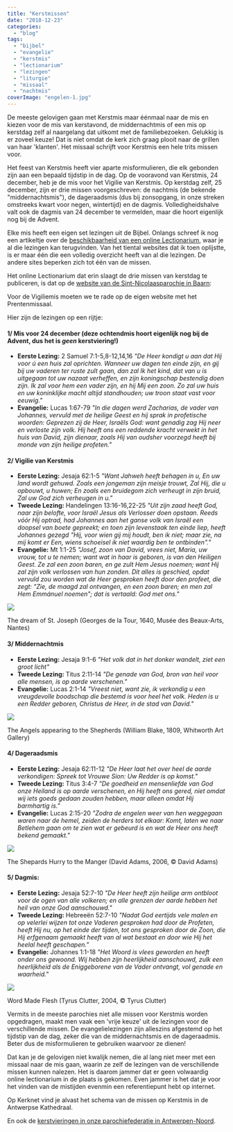 ```yaml
---
title: "Kerstmissen"
date: "2018-12-23"
categories: 
  - "blog"
tags: 
  - "bijbel"
  - "evangelie"
  - "kerstmis"
  - "lectionarium"
  - "lezingen"
  - "liturgie"
  - "missaal"
  - "nachtmis"
coverImage: "engelen-1.jpg"
---
```


De meeste gelovigen gaan met Kerstmis maar éénmaal naar de mis en kiezen voor de mis van kerstavond, de middernachtmis of een mis op kerstdag zelf al naargelang dat uitkomt met de familiebezoeken. Gelukkig is er zoveel keuze! Dat is niet omdat de kerk zich graag plooit naar de grillen van haar 'klanten'. Het missaal schrijft voor Kerstmis een hele trits missen voor.  

Het feest van Kerstmis heeft vier aparte misformulieren, die elk gebonden zijn aan een bepaald tijdstip in de dag. Op de vooravond van Kerstmis, 24 december, heb je de mis voor het Vigilie van Kerstmis. Op kerstdag zelf, 25 december, zijn er drie missen voorgeschreven: de nachtmis (de bekende "middernachtsmis"), de dageraadsmis (dus bij zonsopgang, in onze streken omstreeks kwart voor negen, wintertijd) en de dagmis. Volledigheidshalve valt ook de dagmis van 24 december te vermelden, maar die hoort eigenlijk nog bij de Advent.  

Elke mis heeft een eigen set lezingen uit de Bijbel. Onlangs schreef ik nog een artikeltje over de [beschikbaarheid van een online Lectionarium](/blog/online-lectionarium-gevonden-onder-de-korenmaat/), waar je al die lezingen kan terugvinden. Van het tiental websites dat ik toen oplijstte, is er maar één die een volledig overzicht heeft van al die lezingen. De andere sites beperken zich tot één van de missen.  

Het online Lectionarium dat erin slaagt de drie missen van kerstdag te publiceren, is dat op de [website van de Sint-Nicolaasparochie in Baarn](https://parochienet.nl/nicbaarn/index.php?Nav=6&ID=20181225):  

Voor de Vigiliemis moeten we te rade op de eigen website met het Prentenmissaal.  

Hier zijn de lezingen op een rijtje:  

#### 1/ Mis voor 24 december (deze ochtendmis hoort eigenlijk nog bij de Advent, dus het is _geen_ kerstviering!)  

- **Eerste Lezing:** 2 Samuel 7:1-5,8-12,14,16 _"De Heer kondigt u aan dat Hij voor ú een huis zal oprichten. Wanneer uw dagen ten einde zijn, en gij bij uw vaderen ter ruste zult gaan, dan zal Ik het kind, dat van u is uitgegaan tot uw nazaat verheffen, en zijn koningschap bestendig doen zijn. Ik zal voor hem een vader zijn, en hij Mij een zoon. Zo zal uw huis en uw koninklijke macht altijd standhouden; uw troon staat vast voor eeuwig."_
- **Evangelie:** Lucas 1:67-79 _"In die dagen werd Zacharias, de vader van Johannes, vervuld met de heilige Geest en hij sprak in profetische woorden: Geprezen zij de Heer, Israëls God: want genadig zag Hij neer en verloste zijn volk. Hij heeft ons een reddende kracht verwekt in het huis van David, zijn dienaar, zoals Hij van oudsher voorzegd heeft bij monde van zijn heilige profeten."_

#### 2/ Vigilie van Kerstmis  

- **Eerste Lezing:** Jesaja 62:1-5 _"Want Jahweh heeft behagen in u, En uw land wordt gehuwd. Zoals een jongeman zijn meisje trouwt, Zal Hij, die u opbouwt, u huwen; En zoals een bruidegom zich verheugt in zijn bruid, Zal uw God zich verheugen in u."_
- **Tweede Lezing:** Handelingen 13:16-16,22-25 _"Uit zijn zaad heeft God, naar zijn belofte, voor Israël Jesus als Verlosser doen opstaan. Reeds vóór Hij optrad, had Johannes aan het ganse volk van Israël een doopsel van boete gepreekt; en toen zijn levenstaak ten einde liep, heeft Johannes gezegd "Hij, voor wien gij mij houdt, ben ik niet; maar zie, na mij komt er Een, wiens schoeisel ik niet waardig ben te ontbinden"."_
- **Evangelie:** Mt 1:1-25 _"Josef, zoon van David, vrees niet, Maria, uw vrouw, tot u te nemen; want wat in haar is geboren, is van den Heiligen Geest. Ze zal een zoon baren, en ge zult Hem Jesus noemen; want Hij zal zijn volk verlossen van hun zonden. Dit alles is geschied, opdat vervuld zou worden wat de Heer gesproken heeft door den profeet, die zegt: "Zie, de maagd zal ontvangen, en een zoon baren; en men zal Hem Emmánuel noemen"; dat is vertaald: God met ons."_

![](images/droom-van-jozef.jpg)

The dream of St. Joseph (Georges de la Tour, 1640, Musée des Beaux-Arts, Nantes)

#### 3/ Middernachtmis  

- **Eerste Lezing:** Jesaja 9:1-6 _"Het volk dat in het donker wandelt, ziet een groot licht"_
- **Tweede Lezing:** Titus 2:11-14 _"De genade van God, bron van heil voor alle mensen, is op aarde verschenen."_
- **Evangelie:** Lucas 2:1-14 _"Vreest niet, want zie, ik verkondig u een vreugdevolle boodschap die bestemd is voor heel het volk. Heden is u een Redder geboren, Christus de Heer, in de stad van David."_

![](images/engelenkoor-blake.jpg)

The Angels appearing to the Shepherds (William Blake, 1809, Whitworth Art Gallery)

#### 4/ Dageraadsmis  

- **Eerste Lezing:** Jesaja 62:11-12 _"De Heer laat het over heel de aarde verkondigen: Spreek tot Vrouwe Sion: Uw Redder is op komst."_
- **Tweede Lezing:** Titus 3:4-7 _"De goedheid en mensenliefde van God onze Heiland is op aarde verschenen, en Hij heeft ons gered, niet omdat wij iets goeds gedaan zouden hebben, maar alleen omdat Hij barmhartig is."_
- **Evangelie:** Lucas 2:15-20 _"Zodra de engelen weer van hen weggegaan waren naar de hemel, zeiden de herders tot elkaar: Komt, laten we naar Betlehem gaan om te zien wat er gebeurd is en wat de Heer ons heeft bekend gemaakt."_

![](images/herders-haasten-zich-naar-bethlehem.jpg)

The Shepards Hurry to the Manger (David Adams, 2006, © David Adams)

#### 5/ Dagmis:  

- **Eerste Lezing:** Jesaja 52:7-10 _"De Heer heeft zijn heilige arm ontbloot voor de ogen van alle volkeren; en alle grenzen der aarde hebben het heil van onze God aanschouwd."_
- **Tweede Lezing:** Hebreeën 52:7-10 _"Nadat God eertijds vele malen en op velerlei wijzen tot onze Vaderen gesproken had door de Profeten, heeft Hij nu, op het einde der tijden, tot ons gesproken door de Zoon, die Hij erfgenaam gemaakt heeft van al wat bestaat en door wie Hij het heelal heeft geschapen."_
- **Evangelie:** Johannes 1:1-18 _"Het Woord is vlees geworden en heeft onder ons gewoond. Wij hebben zijn heerlijkheid aanschouwd, zulk een heerlijkheid als de Eniggeborene van de Vader ontvangt, vol genade en waarheid."_

![](images/word-made-flesh.jpg)

Word Made Flesh (Tyrus Clutter, 2004, © Tyrus Clutter)

Vermits in de meeste parochies niet alle missen voor Kerstmis worden opgedragen, maakt men vaak een 'vrije keuze' uit de lezingen voor de verschillende missen. De evangelielezingen zijn alleszins afgestemd op het tijdstip van de dag, zeker die van de middernachtsmis en de dageraadmis. Beter dus de misformulieren te gebruiken waarvoor ze dienen!  

Dat kan je de gelovigen niet kwalijk nemen, die al lang niet meer met een missaal naar de mis gaan, waarin ze zelf de lezingen van de verschillende missen kunnen nalezen. Het is daarom jammer dat er geen volwaardig online lectionarium in de plaats is gekomen. Even jammer is het dat je voor het vinden van de mistijden evenmin een referentiepunt hebt op internet.  

Op Kerknet vind je alvast het schema van de missen op Kerstmis in de Antwerpse Kathedraal.  

En ook de [kerstvieringen in onze parochiefederatie in Antwerpen-Noord](https://www.kerknet.be/federatie-antwerpen-noord/evenement/naar-de-mis-op-kerstmis-antwerpen-noord).
